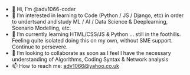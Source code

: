 - 👋 Hi, I’m @adv1066-coder
- 👀 I’m interested in learning to Code (Python / JS / Django, etc) in order to undertsand and study ML / AI / Data Science & Deeplearning, Scenario Modelling, etc.
- 🌱 I’m currently learning HTML/CSS/JS & Python ...  still in the foothills.  Feeling quite isolated doing this on my own, without SME support.   Continue to persevere. 
- 💞️ I’m looking to collaborate as soon as I feel I have the necessary understanding of Algorithms, Coding Syntax & Network analysis 
- 📫 How to reach me:  adv1066@yahoo.co.uk

<!---
adv1066-coder/adv1066-coder is a ✨ special ✨ repository because its `README.md` (this file) appears on your GitHub profile.
You can click the Preview link to take a look at your changes.
--->

